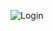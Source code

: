 ![Login](https://github.com/sjwatts119/Y2-Web-Portfolio/assets/48589467/98214f4e-801f-49fc-9f2b-1e4261c73b2f)
